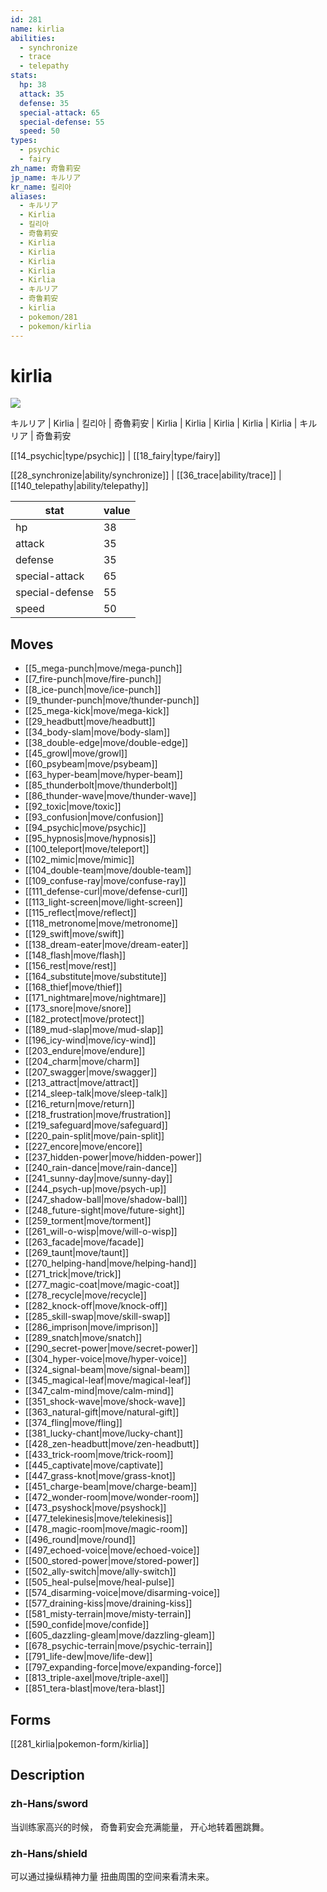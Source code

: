 ```yaml
---
id: 281
name: kirlia
abilities:
  - synchronize
  - trace
  - telepathy
stats:
  hp: 38
  attack: 35
  defense: 35
  special-attack: 65
  special-defense: 55
  speed: 50
types:
  - psychic
  - fairy
zh_name: 奇鲁莉安
jp_name: キルリア
kr_name: 킬리아
aliases:
  - キルリア
  - Kirlia
  - 킬리아
  - 奇魯莉安
  - Kirlia
  - Kirlia
  - Kirlia
  - Kirlia
  - Kirlia
  - キルリア
  - 奇鲁莉安
  - kirlia
  - pokemon/281
  - pokemon/kirlia
---
```

# kirlia

![](https://raw.githubusercontent.com/PokeAPI/sprites/master/sprites/pokemon/281.png)

キルリア | Kirlia | 킬리아 | 奇魯莉安 | Kirlia | Kirlia | Kirlia | Kirlia | Kirlia | キルリア | 奇鲁莉安

[[14_psychic|type/psychic]] | [[18_fairy|type/fairy]]

[[28_synchronize|ability/synchronize]] | [[36_trace|ability/trace]] | [[140_telepathy|ability/telepathy]]

|stat|value|
|---|---|
|hp|38|
|attack|35|
|defense|35|
|special-attack|65|
|special-defense|55|
|speed|50|


## Moves

- [[5_mega-punch|move/mega-punch]]
- [[7_fire-punch|move/fire-punch]]
- [[8_ice-punch|move/ice-punch]]
- [[9_thunder-punch|move/thunder-punch]]
- [[25_mega-kick|move/mega-kick]]
- [[29_headbutt|move/headbutt]]
- [[34_body-slam|move/body-slam]]
- [[38_double-edge|move/double-edge]]
- [[45_growl|move/growl]]
- [[60_psybeam|move/psybeam]]
- [[63_hyper-beam|move/hyper-beam]]
- [[85_thunderbolt|move/thunderbolt]]
- [[86_thunder-wave|move/thunder-wave]]
- [[92_toxic|move/toxic]]
- [[93_confusion|move/confusion]]
- [[94_psychic|move/psychic]]
- [[95_hypnosis|move/hypnosis]]
- [[100_teleport|move/teleport]]
- [[102_mimic|move/mimic]]
- [[104_double-team|move/double-team]]
- [[109_confuse-ray|move/confuse-ray]]
- [[111_defense-curl|move/defense-curl]]
- [[113_light-screen|move/light-screen]]
- [[115_reflect|move/reflect]]
- [[118_metronome|move/metronome]]
- [[129_swift|move/swift]]
- [[138_dream-eater|move/dream-eater]]
- [[148_flash|move/flash]]
- [[156_rest|move/rest]]
- [[164_substitute|move/substitute]]
- [[168_thief|move/thief]]
- [[171_nightmare|move/nightmare]]
- [[173_snore|move/snore]]
- [[182_protect|move/protect]]
- [[189_mud-slap|move/mud-slap]]
- [[196_icy-wind|move/icy-wind]]
- [[203_endure|move/endure]]
- [[204_charm|move/charm]]
- [[207_swagger|move/swagger]]
- [[213_attract|move/attract]]
- [[214_sleep-talk|move/sleep-talk]]
- [[216_return|move/return]]
- [[218_frustration|move/frustration]]
- [[219_safeguard|move/safeguard]]
- [[220_pain-split|move/pain-split]]
- [[227_encore|move/encore]]
- [[237_hidden-power|move/hidden-power]]
- [[240_rain-dance|move/rain-dance]]
- [[241_sunny-day|move/sunny-day]]
- [[244_psych-up|move/psych-up]]
- [[247_shadow-ball|move/shadow-ball]]
- [[248_future-sight|move/future-sight]]
- [[259_torment|move/torment]]
- [[261_will-o-wisp|move/will-o-wisp]]
- [[263_facade|move/facade]]
- [[269_taunt|move/taunt]]
- [[270_helping-hand|move/helping-hand]]
- [[271_trick|move/trick]]
- [[277_magic-coat|move/magic-coat]]
- [[278_recycle|move/recycle]]
- [[282_knock-off|move/knock-off]]
- [[285_skill-swap|move/skill-swap]]
- [[286_imprison|move/imprison]]
- [[289_snatch|move/snatch]]
- [[290_secret-power|move/secret-power]]
- [[304_hyper-voice|move/hyper-voice]]
- [[324_signal-beam|move/signal-beam]]
- [[345_magical-leaf|move/magical-leaf]]
- [[347_calm-mind|move/calm-mind]]
- [[351_shock-wave|move/shock-wave]]
- [[363_natural-gift|move/natural-gift]]
- [[374_fling|move/fling]]
- [[381_lucky-chant|move/lucky-chant]]
- [[428_zen-headbutt|move/zen-headbutt]]
- [[433_trick-room|move/trick-room]]
- [[445_captivate|move/captivate]]
- [[447_grass-knot|move/grass-knot]]
- [[451_charge-beam|move/charge-beam]]
- [[472_wonder-room|move/wonder-room]]
- [[473_psyshock|move/psyshock]]
- [[477_telekinesis|move/telekinesis]]
- [[478_magic-room|move/magic-room]]
- [[496_round|move/round]]
- [[497_echoed-voice|move/echoed-voice]]
- [[500_stored-power|move/stored-power]]
- [[502_ally-switch|move/ally-switch]]
- [[505_heal-pulse|move/heal-pulse]]
- [[574_disarming-voice|move/disarming-voice]]
- [[577_draining-kiss|move/draining-kiss]]
- [[581_misty-terrain|move/misty-terrain]]
- [[590_confide|move/confide]]
- [[605_dazzling-gleam|move/dazzling-gleam]]
- [[678_psychic-terrain|move/psychic-terrain]]
- [[791_life-dew|move/life-dew]]
- [[797_expanding-force|move/expanding-force]]
- [[813_triple-axel|move/triple-axel]]
- [[851_tera-blast|move/tera-blast]]

## Forms



[[281_kirlia|pokemon-form/kirlia]]

## Description

### zh-Hans/sword

当训练家高兴的时候，
奇鲁莉安会充满能量，
开心地转着圈跳舞。

### zh-Hans/shield

可以通过操纵精神力量
扭曲周围的空间来看清未来。

